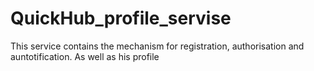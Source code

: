 # QuickHub_profile_servise
This service contains the mechanism for registration, authorisation and auntotification. As well as his profile